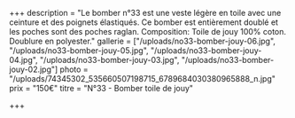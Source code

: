 +++
description = "Le bomber n°33 est une veste légère en toile avec une ceinture et des poignets élastiqués. Ce bomber est entièrement doublé et les poches sont des poches raglan. Composition: Toile de jouy 100% coton. Doublure en polyester."
gallerie = ["/uploads/no33-bomber-jouy-06.jpg", "/uploads/no33-bomber-jouy-05.jpg", "/uploads/no33-bomber-jouy-04.jpg", "/uploads/no33-bomber-jouy-03.jpg", "/uploads/no33-bomber-jouy-02.jpg"]
photo = "/uploads/74345302_535660507198715_6789684030380965888_n.jpg"
prix = "150€"
titre = "N°33 - Bomber toile de jouy"

+++
